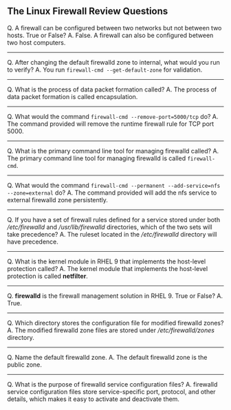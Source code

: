 ## The Linux Firewall Review Questions 

Q\. A firewall can be configured between two networks but not between two hosts. True or False?
A\. False. A firewall can also be configured between two host computers.

---

Q\. After changing the default firewalld zone to internal, what would you run to verify?
A\. You run `firewall-cmd --get-default-zone` for validation.

---

Q\. What is the process of data packet formation called?
A\. The process of data packet formation is called encapsulation.

---

Q\. What would the command `firewall-cmd --remove-port=5000/tcp` do?
A\. The command provided will remove the runtime firewall rule for TCP port 5000.

---

Q\. What is the primary command line tool for managing firewalld called?
A\. The primary command line tool for managing firewalld is called `firewall-cmd`.

---

Q\. What would the command `firewall-cmd --permanent --add-service=nfs --zone=external` do?
A\. The command provided will add the nfs service to external firewalld zone persistently.

---

Q\. If you have a set of firewall rules defined for a service stored under both */etc/firewalld* and */usr/lib/firewalld* directories, which of the two sets will take precedence?
A\. The ruleset located in the */etc/firewalld* directory will have precedence.

---

Q\. What is the kernel module in RHEL 9 that implements the host-level protection called?
A\. The kernel module that implements the host-level protection is called **netfilter**.

---

Q\. **firewalld** is the firewall management solution in RHEL 9. True or False?
A\. True.

---

Q\. Which directory stores the configuration file for modified firewalld zones?
A\. The modified firewalld zone files are stored under */etc/firewalld/zones* directory.

---

Q\. Name the default firewalld zone.
A\. The default firewalld zone is the public zone.

---

Q\. What is the purpose of firewalld service configuration files?
A\. firewalld service configuration files store service-specific port, protocol, and other details, which makes it easy to activate and deactivate them.
